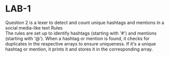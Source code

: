 # LAB-1

Question 2 is
a lexer to detect and count unique hashtags and mentions in a social media-like text 
Rules <br>
The rules are set up to identify hashtags (starting with '#') and mentions (starting with '@').
When a hashtag or mention is found, it checks for duplicates in the respective arrays to ensure uniqueness.
If it's a unique hashtag or mention, it prints it and stores it in the corresponding array.
